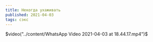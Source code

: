 ```yaml
---
title: Некогда ухаживать
published: 2021-04-03
tags: сэкс
---
```


$video("../content/WhatsApp Video 2021-04-03 at 18.44.17.mp4")$
